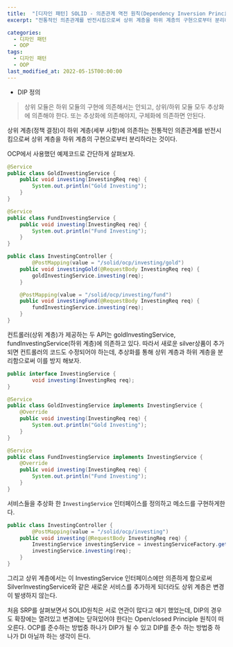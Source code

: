 ```yaml
---
title:  "[디자인 패턴] SOLID - 의존관계 역전 원칙(Dependency Inversion Principle)"
excerpt: "전통적인 의존관계를 반전시킴으로써 상위 계층을 하위 계층의 구현으로부터 분리하라"

categories:
  - 디자인 패턴
  - OOP
tags:
  - 디자인 패턴
  - OOP
last_modified_at: 2022-05-15T00:00:00
---
```



- DIP 정의

> 상위 모듈은 하위 모듈의 구현에 의존해서는 안되고, 상위/하위 모듈 모두 추상화에 의존해야 한다.
또는 추상화에 의존해야지, 구체화에 의존하면 안된다.
> 

상위 계층(정책 결정)이 하위 계층(세부 사항)에 의존하는 전통적인 의존관계를 반전시킴으로써 상위 계층을 하위 계층의 구현으로부터 분리하라는 것이다.

OCP에서 사용했던 예제코드로 간단하게 살펴보자.

```java
@Service
public class GoldInvestingService {
    public void investing(InvestingReq req) {
        System.out.println("Gold Investing");
    }
}
```

```java
@Service
public class FundInvestingService {
    public void investing(InvestingReq req) {
        System.out.println("Fund Investing");
    }
}
```

```java
public class InvestingController {
		@PostMapping(value = "/solid/ocp/investing/gold")
    public void investingGold(@RequestBody InvestingReq req) {
        goldInvestingService.investing(req);
    }

    @PostMapping(value = "/solid/ocp/investing/fund")
    public void investingFund(@RequestBody InvestingReq req) {
        fundInvestingService.investing(req);
    }
}
```

컨트롤러(상위 계층)가 제공하는 두 API는 goldInvestingService, fundInvestingService(하위 계층)에 의존하고 있다. 따라서 새로운 silver상품이 추가되면 컨트롤러의 코드도 수정되어야 하는데, 추상화를 통해 상위 계층과 하위 계층을 분리함으로써 이를 방지 해보자.

```java
public interface InvestingService {
		void investing(InvestingReq req);
}
```

```java
@Service
public class GoldInvestingService implements InvestingService {
    @Override
    public void investing(InvestingReq req) {
        System.out.println("Gold Investing");
    }
}
```

```java
@Service
public class FundInvestingService implements InvestingService {
    @Override
    public void investing(InvestingReq req) {
        System.out.println("Fund Investing");
    }
}
```

서비스들을 추상화 한 `InvestingService` 인터페이스를 정의하고 메소드를 구현하게한다.

```java
public class InvestingController {
		@PostMapping(value = "/solid/ocp/investing")
    public void investing(@RequestBody InvestingReq req) {
        InvestingService investingService = investingServiceFactory.getByType(req.productType);
        investingService.investing(req);
    }
}
```

그리고 상위 계층에서는 이 InvestingService 인터페이스에만 의존하게 함으로써 SilverInvestingService와 같은 새로운 서비스를 추가하게 되더라도 상위 계층은 변경이 발생하지 않는다.

처음 SRP를 살펴보면서 SOLID원칙은 서로 연관이 많다고 얘기 했었는데, DIP의 경우도 확장에는 열려있고 변경에는 닫혀있어야 한다는 Open/closed Principle 원칙이 떠오른다. OCP를 준수하는 방법중 하나가 DIP가 될 수 있고 DIP를 준수 하는 방법중 하나가 DI 아닐까 하는 생각이 든다.